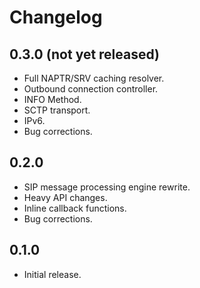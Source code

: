 Changelog
========

0.3.0 (not yet released)
------------------------

* Full NAPTR/SRV caching resolver.
* Outbound connection controller.
* INFO Method.
* SCTP transport.
* IPv6.
* Bug corrections.


0.2.0
-----

* SIP message processing engine rewrite.
* Heavy API changes.
* Inline callback functions.
* Bug corrections.


0.1.0 
-----

* Initial release.


